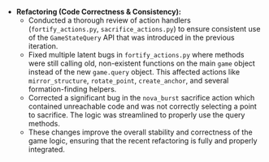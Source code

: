 - **Refactoring (Code Correctness & Consistency):**
  - Conducted a thorough review of action handlers (`fortify_actions.py`, `sacrifice_actions.py`) to ensure consistent use of the `GameStateQuery` API that was introduced in the previous iteration.
  - Fixed multiple latent bugs in `fortify_actions.py` where methods were still calling old, non-existent functions on the main `game` object instead of the new `game.query` object. This affected actions like `mirror_structure`, `rotate_point`, `create_anchor`, and several formation-finding helpers.
  - Corrected a significant bug in the `nova_burst` sacrifice action which contained unreachable code and was not correctly selecting a point to sacrifice. The logic was streamlined to properly use the query methods.
  - These changes improve the overall stability and correctness of the game logic, ensuring that the recent refactoring is fully and properly integrated.